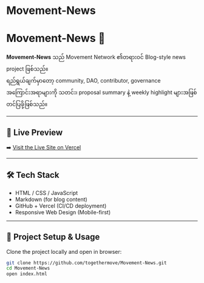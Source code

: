 # Movement-News
# Movement-News 📰

**Movement-News** သည် Movement Network ၏တရားဝင် Blog-style news project ဖြစ်သည်။  
ရည်ရွယ်ချက်မှာတော့ community, DAO, contributor, governance အကြောင်းအရာများကို သတင်း၊ proposal summary နဲ့ weekly highlight များအဖြစ် တင်ပြဖို့ဖြစ်သည်။

---

## 🔗 Live Preview

➡️ [Visit the Live Site on Vercel](https://movement-news.vercel.app)

---

## 🛠 Tech Stack

- HTML / CSS / JavaScript
- Markdown (for blog content)
- GitHub + Vercel (CI/CD deployment)
- Responsive Web Design (Mobile-first)

---

## 🚀 Project Setup & Usage

Clone the project locally and open in browser:

```bash
git clone https://github.com/togethermove/Movement-News.git
cd Movement-News
open index.html
